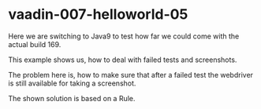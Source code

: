 # vaadin-007-helloworld-05

Here we are switching to Java9 to test how far we could come with the actual 
build 169.

This example shows us, how to deal with failed tests and screenshots.

The problem here is, how to make sure that after a failed test the webdriver 
is still available for taking a screenshot.

The shown solution is based on a Rule.

